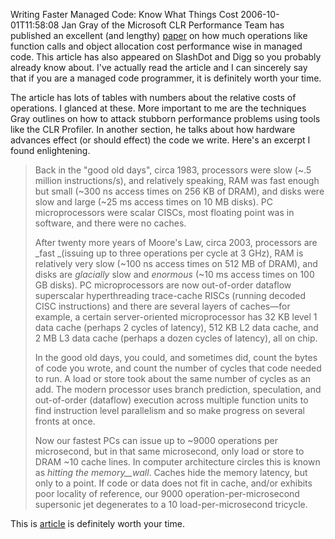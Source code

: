Writing Faster Managed Code: Know What Things Cost
2006-10-01T11:58:08
Jan Gray of the Microsoft CLR Performance Team has published an excellent (and lengthy) [paper](http://msdn.microsoft.com/library/default.asp?url=/library/en-us/dndotnet/html/fastmanagedcode.asp) on how much operations like function calls and object allocation cost performance wise in managed code. This article has also appeared on SlashDot and Digg so you probably already know about. I've actually read the article and I can sincerely say that if you are a managed code programmer, it is definitely worth your time.

The article has lots of tables with numbers about the relative costs of operations. I glanced at these. More important to me are the techniques Gray outlines on how to attack stubborn performance problems using tools like the CLR Profiler. In another section, he talks about how hardware advances effect (or should effect) the code we write. Here's an excerpt I found enlightening.

> Back in the "good old days", circa 1983, processors were slow (~.5 million instructions/s), and relatively speaking, RAM was fast enough but small (~300 ns access times on 256 KB of DRAM), and disks were slow and large (~25 ms access times on 10 MB disks). PC microprocessors were scalar CISCs, most floating point was in software, and there were no caches.
> 
> After twenty more years of Moore's Law, circa 2003, processors are _fast _(issuing up to three operations per cycle at 3 GHz), RAM is relatively very slow (~100 ns access times on 512 MB of DRAM), and disks are _glacially_ slow and _enormous_ (~10 ms access times on 100 GB disks). PC microprocessors are now out-of-order dataflow superscalar hyperthreading trace-cache RISCs (running decoded CISC instructions) and there are several layers of caches—for example, a certain server-oriented microprocessor has 32 KB level 1 data cache (perhaps 2 cycles of latency), 512 KB L2 data cache, and 2 MB L3 data cache (perhaps a dozen cycles of latency), all on chip.
> 
> In the good old days, you could, and sometimes did, count the bytes of code you wrote, and count the number of cycles that code needed to run. A load or store took about the same number of cycles as an add. The modern processor uses branch prediction, speculation, and out-of-order (dataflow) execution across multiple function units to find instruction level parallelism and so make progress on several fronts at once. 
> 
> Now our fastest PCs can issue up to ~9000 operations per microsecond, but in that same microsecond, only load or store to DRAM ~10 cache lines. In computer architecture circles this is known as _hitting the memory__wall_. Caches hide the memory latency, but only to a point. If code or data does not fit in cache, and/or exhibits poor locality of reference, our 9000 operation-per-microsecond supersonic jet degenerates to a 10 load-per-microsecond tricycle.

This is [article](http://msdn.microsoft.com/library/default.asp?url=/library/en-us/dndotnet/html/fastmanagedcode.asp) is definitely worth your time.
